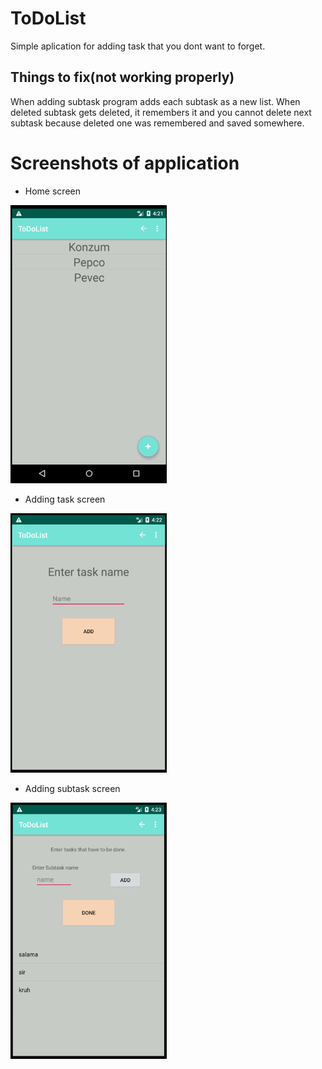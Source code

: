 # ToDoList

Simple aplication for adding task that you dont want to forget.

## Things to fix(not working properly)

When adding subtask program adds each subtask as a new list. When deleted subtask gets deleted, it remembers it and you cannot delete next subtask because deleted one was remembered and saved somewhere.

# Screenshots of application

* Home screen

<img src="Look/first.png" width="250"> 

* Adding task screen

<img src="Look/second.png" width="250"> 

* Adding subtask screen

<img src="Look/third.png" width="250">
